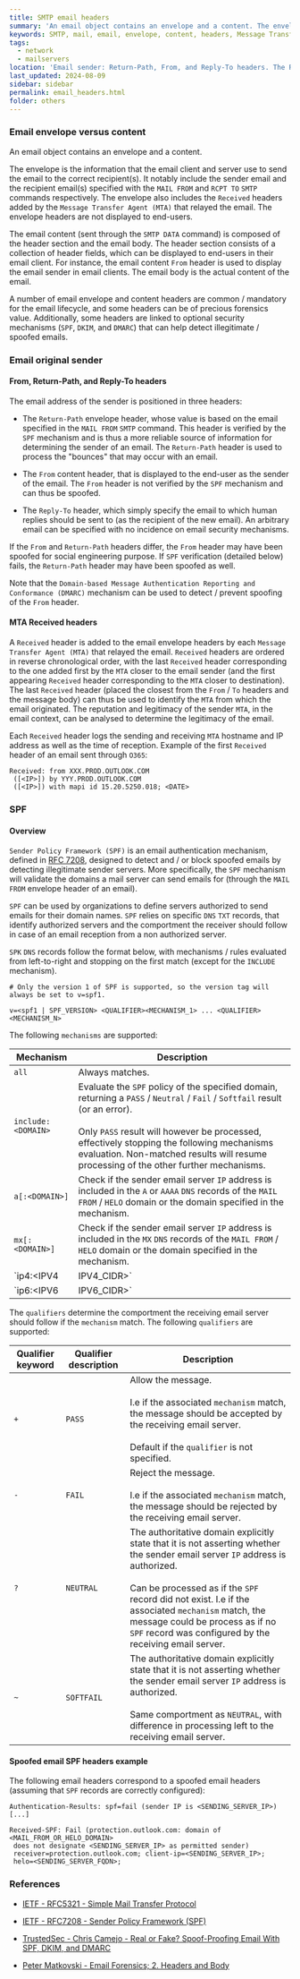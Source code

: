 ```yaml
---
title: SMTP email headers
summary: 'An email object contains an envelope and a content. The envelope is the information that the email client and server use to send the email to the correct recipient(s). The email content is composed of the header section and the email body.\n\n A number of email envelope and content headers are common / mandatory for the email lifecycle, and some headers can be of precious forensics value. Additionally, some headers are linked to optional security mechanisms (SPF, DKIM, and DMARC) that can help detect illegitimate / spoofed emails.'
keywords: SMTP, mail, email, envelope, content, headers, Message Transfer Agent, MTA, MAIL FROM, RCPT TO, Return-Path, From, Reply-To, SPF, DKIM, DMARC
tags:
  - network
  - mailservers
location: 'Email sender: Return-Path, From, and Reply-To headers. The Return-Path header can be protected against spoofing with SPF. The From header can be protected using DMARC (with SPF and / or DKIM).\n\n Originating server and MTA: Received header(s).\n\n Email legitimacy and anti-spoofing mechanisms, with associated headers:\n\n SPF: validate that the originating server is authorized to send emails for the sender domain.\n\n DKIM header: digitally sign (part of) the email using a public key associated with the sender domain.\n\n DMARC: extends SPF and DKIM by indicating to the receiver the actions to follow (block the email and notify an alerting address for example) if receiving an email with no or a failed SPK / DKIM authentication. Additionally, DMARC check the consistency of the domains from the "From" header, the DKIM signature, and the SMTP "MAIL FROM" command.'
last_updated: 2024-08-09
sidebar: sidebar
permalink: email_headers.html
folder: others
---
```


### Email envelope versus content

An email object contains an envelope and a content.

The envelope is the information that the email client and server use to
send the email to the correct recipient(s). It notably include the sender email
and the recipient email(s) specified with the `MAIL FROM` and `RCPT TO` `SMTP`
commands respectively. The envelope also includes the `Received` headers added
by the `Message Transfer Agent (MTA)` that relayed the email. The envelope
headers are not displayed to end-users.

The email content (sent through the `SMTP DATA` command) is composed of the
header section and the email body. The header section consists of a collection
of header fields, which can be displayed to end-users in their email client.
For instance, the email content `From` header is used to display the email
sender in email clients. The email body is the actual content of the email.

A number of email envelope and content headers are common / mandatory for the
email lifecycle, and some headers can be of precious forensics value.
Additionally, some headers are linked to optional security mechanisms (`SPF`,
`DKIM`, and `DMARC`) that can help detect illegitimate / spoofed emails.

### Email original sender

#### From, Return-Path, and Reply-To headers

The email address of the sender is positioned in three headers:

  - The `Return-Path` envelope header, whose value is based on the email
    specified in the `MAIL FROM` `SMTP` command. This header is verified by the
    `SPF` mechanism and is thus a more reliable source of information for
    determining the sender of an email. The `Return-Path` header is used to
    process the "bounces" that may occur with an email.

  - The `From` content header, that is displayed to the end-user as the sender
    of the email. The `From` header is not verified by the `SPF` mechanism and
    can thus be spoofed.

  - The `Reply-To` header, which simply specify the email to which human
    replies should be sent to (as the recipient of the new email). An
    arbitrary email can be specified with no incidence on email security
    mechanisms.

If the `From` and `Return-Path` headers differ, the `From` header may have been
spoofed for social engineering purpose. If `SPF` verification (detailed below)
fails, the `Return-Path` header may have been spoofed as well.

Note that the
`Domain-based Message Authentication Reporting and Conformance (DMARC)`
mechanism can be used to detect / prevent spoofing of the `From` header.

#### MTA Received headers

A `Received` header is added to the email envelope headers by each
`Message Transfer Agent (MTA)` that relayed the email. `Received` headers are
ordered in reverse chronological order, with the last `Received` header
corresponding to the one added first by the `MTA` closer to the email sender
(and the first appearing `Received` header corresponding to the `MTA` closer to
destination). The last `Received` header (placed the closest from the
`From` / `To` headers and the message body) can thus be used to identify the
`MTA` from which the email originated. The reputation and legitimacy of the
sender `MTA`, in the email context, can be analysed to determine the legitimacy
of the email.

Each `Received` header logs the sending and receiving `MTA` hostname and IP
address as well as the time of reception. Example of the first `Received`
header of an email sent through `O365`:

```
Received: from XXX.PROD.OUTLOOK.COM
 ([<IP>]) by YYY.PROD.OUTLOOK.COM
 ([<IP>]) with mapi id 15.20.5250.018; <DATE>
```

### SPF

#### Overview

`Sender Policy Framework (SPF)` is an email authentication mechanism, defined
in [RFC 7208](https://datatracker.ietf.org/doc/html/rfc7208), designed to
detect and / or block spoofed emails by detecting illegitimate sender servers.
More specifically, the `SPF` mechanism will validate the domains a mail server
can send emails for (through the `MAIL FROM` envelope header of an email).

`SPF` can be used by organizations to define servers authorized to send emails
for their domain names. `SPF` relies on specific `DNS` `TXT` records, that
identify authorized servers and the comportment the receiver should follow in
case of an email reception from a non authorized server.

`SPK` `DNS` records follow the format below, with mechanisms / rules evaluated
from left-to-right and stopping on the first match (except for the `INCLUDE`
mechanism).

```
# Only the version 1 of SPF is supported, so the version tag will always be set to v=spf1.

v=<spf1 | SPF_VERSION> <QUALIFIER><MECHANISM_1> ... <QUALIFIER><MECHANISM_N>
```

The following `mechanisms` are supported:

| Mechanism | Description |
|-----------|-------------|
| `all` | Always matches. |
| `include:<DOMAIN>` | Evaluate the `SPF` policy of the specified domain, returning a `PASS` / `Neutral` / `Fail` / `Softfail` result (or an error). <br><br> Only `PASS` result will however be processed, effectively stopping the following mechanisms evaluation. Non-matched results will resume processing of the other further mechanisms. |
| `a[:<DOMAIN>]` | Check if the sender email server `IP` address is included in the `A` or `AAAA` `DNS` records of the `MAIL FROM` / `HELO` domain or the domain specified in the mechanism. |
| `mx[:<DOMAIN>]` | Check if the sender email server `IP` address is included in the `MX` `DNS` records of the `MAIL FROM` / `HELO` domain or the domain specified in the mechanism. |
| `ip4:<IPV4 | IPV4_CIDR>` | Check if the sender email server `IP` address is the specified IPv4 address or in the specified IPv4 address range. |
| `ip6:<IPV6 | IPV6_CIDR>` | Check if the sender email server `IP` address is the specified IPv6 address or in the specified IPv6 address range. |

The `qualifiers` determine the comportment the receiving email server should
follow if the `mechanism` match. The following `qualifiers` are supported:

| Qualifier keyword | Qualifier description | Description |
|-------------------|-----------------------|-------------|
| `+` | `PASS` | Allow the message. <br><br> I.e if the associated `mechanism` match, the message should be accepted by the receiving email server. <br><br> Default if the `qualifier` is not specified. |
| `-` | `FAIL` | Reject the message. <br><br> I.e if the associated `mechanism` match, the message should be rejected by the receiving email server. |
| `?` | `NEUTRAL` | The authoritative domain explicitly state that it is not asserting whether the sender email server `IP` address is authorized. <br><br> Can be processed as if the `SPF` record did not exist. I.e if the associated `mechanism` match, the message could be process as if no `SPF` record was configured by the receiving email server. |
| `~` | `SOFTFAIL` | The authoritative domain explicitly state that it is not asserting whether the sender email server `IP` address is authorized. <br><br> Same comportment as `NEUTRAL`, with difference in processing left to the receiving email server. |

#### Spoofed email SPF headers example

The following email headers correspond to a spoofed email headers (assuming
that `SPF` records are correctly configured):

```
Authentication-Results: spf=fail (sender IP is <SENDING_SERVER_IP>)
[...]

Received-SPF: Fail (protection.outlook.com: domain of <MAIL_FROM_OR_HELO_DOMAIN>
 does not designate <SENDING_SERVER_IP> as permitted sender)
 receiver=protection.outlook.com; client-ip=<SENDING_SERVER_IP>;
 helo=<SENDING_SERVER_FQDN>;
```

### References

  - [IETF - RFC5321 - Simple Mail Transfer Protocol](https://datatracker.ietf.org/doc/html/rfc5321)

  - [IETF - RFC7208 - Sender Policy Framework (SPF)](https://datatracker.ietf.org/doc/html/rfc7208)

  - [TrustedSec - Chris Camejo - Real or Fake? Spoof-Proofing Email With SPF, DKIM, and DMARC](https://www.trustedsec.com/blog/real-or-fake-spoof-proofing-email-with-spf-dkim-and-dmarc/)

  - [Peter Matkovski - Email Forensics; 2. Headers and Body](https://medium.com/@p.matkovski/email-forensics-2-headers-and-body-3e6280820983)
